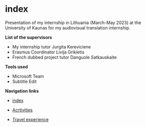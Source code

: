 # index

Presentation of my internship in Lithuania (March-May 2023) at the University of Kaunas for my audiovisual translation internship. 

**List of the supervisors**

* My internship tutor Jurgita Kereviciene
* Erasmus Coordinator Livija Grikietis
* French dubbed project tutor Danguole Satkauskaite
   


**Tools used**

* Microsoft Team
* Subtitle Edit




**Navigation links**


* [index](index)
  

*  [Acrtivities](2-Activities)
  
  
*  [Travel experience](3-Travel%20experience)



